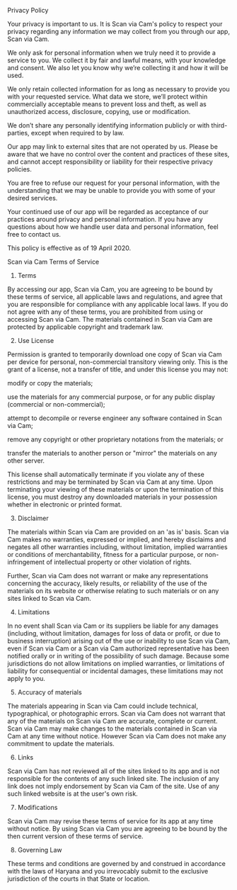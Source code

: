 Privacy Policy

Your privacy is important to us. It is Scan via Cam's policy to respect your privacy regarding any information we may collect from you through our app, Scan via Cam.

We only ask for personal information when we truly need it to provide a service to you. We collect it by fair and lawful means, with your knowledge and consent. We also let you know why we’re collecting it and how it will be used.

We only retain collected information for as long as necessary to provide you with your requested service. What data we store, we’ll protect within commercially acceptable means to prevent loss and theft, as well as unauthorized access, disclosure, copying, use or modification.

We don’t share any personally identifying information publicly or with third-parties, except when required to by law.

Our app may link to external sites that are not operated by us. Please be aware that we have no control over the content and practices of these sites, and cannot accept responsibility or liability for their respective privacy policies.

You are free to refuse our request for your personal information, with the understanding that we may be unable to provide you with some of your desired services.

Your continued use of our app will be regarded as acceptance of our practices around privacy and personal information. If you have any questions about how we handle user data and personal information, feel free to contact us.

This policy is effective as of 19 April 2020.







Scan via Cam Terms of Service

1. Terms

By accessing our app, Scan via Cam, you are agreeing to be bound by these terms of service, all applicable laws and regulations, and agree that you are responsible for compliance with any applicable local laws. If you do not agree with any of these terms, you are prohibited from using or accessing Scan via Cam. The materials contained in Scan via Cam are protected by applicable copyright and trademark law.



2. Use License





Permission is granted to temporarily download one copy of Scan via Cam per device for personal, non-commercial transitory viewing only. This is the grant of a license, not a transfer of title, and under this license you may not:



modify or copy the materials;

use the materials for any commercial purpose, or for any public display (commercial or non-commercial);

attempt to decompile or reverse engineer any software contained in Scan via Cam;

remove any copyright or other proprietary notations from the materials; or

transfer the materials to another person or "mirror" the materials on any other server.





This license shall automatically terminate if you violate any of these restrictions and may be terminated by Scan via Cam at any time. Upon terminating your viewing of these materials or upon the termination of this license, you must destroy any downloaded materials in your possession whether in electronic or printed format.



3. Disclaimer



The materials within Scan via Cam are provided on an 'as is' basis. Scan via Cam makes no warranties, expressed or implied, and hereby disclaims and negates all other warranties including, without limitation, implied warranties or conditions of merchantability, fitness for a particular purpose, or non-infringement of intellectual property or other violation of rights.

Further, Scan via Cam does not warrant or make any representations concerning the accuracy, likely results, or reliability of the use of the materials on its website or otherwise relating to such materials or on any sites linked to Scan via Cam.



4. Limitations

In no event shall Scan via Cam or its suppliers be liable for any damages (including, without limitation, damages for loss of data or profit, or due to business interruption) arising out of the use or inability to use Scan via Cam, even if Scan via Cam or a Scan via Cam authorized representative has been notified orally or in writing of the possibility of such damage. Because some jurisdictions do not allow limitations on implied warranties, or limitations of liability for consequential or incidental damages, these limitations may not apply to you.



5. Accuracy of materials

The materials appearing in Scan via Cam could include technical, typographical, or photographic errors. Scan via Cam does not warrant that any of the materials on Scan via Cam are accurate, complete or current. Scan via Cam may make changes to the materials contained in Scan via Cam at any time without notice. However Scan via Cam does not make any commitment to update the materials.



6. Links

Scan via Cam has not reviewed all of the sites linked to its app and is not responsible for the contents of any such linked site. The inclusion of any link does not imply endorsement by Scan via Cam of the site. Use of any such linked website is at the user's own risk.



7. Modifications

Scan via Cam may revise these terms of service for its app at any time without notice. By using Scan via Cam you are agreeing to be bound by the then current version of these terms of service.



8. Governing Law

These terms and conditions are governed by and construed in accordance with the laws of Haryana and you irrevocably submit to the exclusive jurisdiction of the courts in that State or location.
